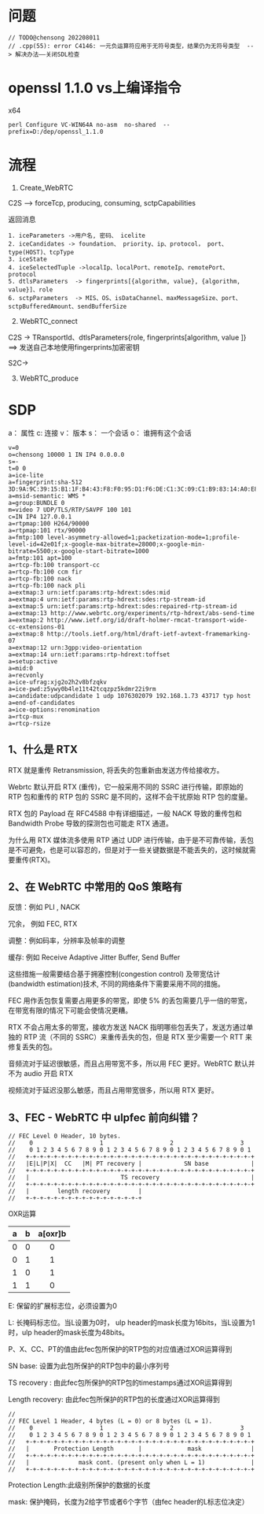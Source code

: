 # 问题


```
// TODO@chensong 202208011  
// .cpp(55): error C4146: 一元负运算符应用于无符号类型，结果仍为无符号类型  --> 解决办法——关闭SDL检查
```

# openssl 1.1.0 vs上编译指令


x64

```
perl Configure VC-WIN64A no-asm  no-shared  --prefix=D:/dep/openssl_1.1.0
```


# 流程

1. Create_WebRTC

C2S --> forceTcp, producing, consuming, sctpCapabilities 


返回消息

	1. iceParameters ->用户名, 密码、 icelite
	2. iceCandidates -> foundation、 priority、ip、protocol， port、type(HOST)、tcpType
    3. iceState
	4. iceSelectedTuple ->localIp、localPort、remoteIp、remotePort、protocol
	5. dtlsParameters  -> fingerprints[{algorithm, value}, {algorithm, value}]、role
	6. sctpParameters  -> MIS、OS、isDataChannel、maxMessageSize、port、sctpBufferedAmount、sendBufferSize



2. WebRTC_connect

C2S -> TRansportId、dtlsParameters{role, fingerprints[algorithm, value ]} ==> 发送自己本地使用fingerprints加密密钥


S2C->


3. WebRTC_produce


# SDP

a： 属性
c: 连接
v： 版本
s： 一个会话
o： 谁拥有这个会话




```
v=0
o=chensong 10000 1 IN IP4 0.0.0.0
s=-
t=0 0
a=ice-lite
a=fingerprint:sha-512 3D:9A:9C:39:15:B1:1F:B4:43:F8:F0:95:D1:F6:DE:C1:3C:09:C1:B9:83:14:A0:E8:31:11:92:69:56:7F:6D:DD:9E:76:C9:9B:CD:82:10:DF:FB:64:B5:0B:7C:FB:DF:E0:83:54:5C:2F:0E:D7:1A:A7:E6:0C:AC:6D:FD:9B:AE:75
a=msid-semantic: WMS *
a=group:BUNDLE 0
m=video 7 UDP/TLS/RTP/SAVPF 100 101
c=IN IP4 127.0.0.1
a=rtpmap:100 H264/90000
a=rtpmap:101 rtx/90000
a=fmtp:100 level-asymmetry-allowed=1;packetization-mode=1;profile-level-id=42e01f;x-google-max-bitrate=28000;x-google-min-bitrate=5500;x-google-start-bitrate=1000
a=fmtp:101 apt=100
a=rtcp-fb:100 transport-cc
a=rtcp-fb:100 ccm fir
a=rtcp-fb:100 nack
a=rtcp-fb:100 nack pli
a=extmap:3 urn:ietf:params:rtp-hdrext:sdes:mid
a=extmap:4 urn:ietf:params:rtp-hdrext:sdes:rtp-stream-id
a=extmap:5 urn:ietf:params:rtp-hdrext:sdes:repaired-rtp-stream-id
a=extmap:13 http://www.webrtc.org/experiments/rtp-hdrext/abs-send-time
a=extmap:2 http://www.ietf.org/id/draft-holmer-rmcat-transport-wide-cc-extensions-01
a=extmap:8 http://tools.ietf.org/html/draft-ietf-avtext-framemarking-07
a=extmap:12 urn:3gpp:video-orientation
a=extmap:14 urn:ietf:params:rtp-hdrext:toffset
a=setup:active
a=mid:0
a=recvonly
a=ice-ufrag:xjg2o2h2v8bfzqkv
a=ice-pwd:z5ywy0b4le11t42tcqzpz5kdmr22i9rm
a=candidate:udpcandidate 1 udp 1076302079 192.168.1.73 43717 typ host
a=end-of-candidates
a=ice-options:renomination
a=rtcp-mux
a=rtcp-rsize
```

## 1、什么是 RTX

RTX 就是重传 Retransmission, 将丢失的包重新由发送方传给接收方。

Webrtc 默认开启 RTX (重传)，它一般采用不同的 SSRC 进行传输，即原始的 RTP 包和重传的 RTP 包的 SSRC 是不同的，这样不会干扰原始 RTP 包的度量。

RTX 包的 Payload 在 RFC4588 中有详细描述，一般 NACK 导致的重传包和 Bandwidth Probe 导致的探测包也可能走 RTX 通道。


为什么用 RTX
媒体流多使用 RTP 通过 UDP 进行传输，由于是不可靠传输，丢包是不可避免，也是可以容忍的，但是对于一些关键数据是不能丢失的，这时候就需要重传(RTX)。

## 2、在 WebRTC 中常用的 QoS 策略有
   
反馈：例如 PLI , NACK

冗余， 例如 FEC, RTX

调整：例如码率，分辨率及帧率的调整

缓存: 例如 Receive Adaptive Jitter Buffer, Send Buffer

这些措施一般需要结合基于拥塞控制(congestion control) 及带宽估计(bandwidth estimation)技术, 不同的网络条件下需要采用不同的措施。

FEC 用作丢包恢复需要占用更多的带宽，即使 5% 的丢包需要几乎一倍的带宽，在带宽有限的情况下可能会使情况更糟。

RTX 不会占用太多的带宽，接收方发送 NACK 指明哪些包丢失了，发送方通过单独的 RTP 流（不同的 SSRC）来重传丢失的包，但是 RTX 至少需要一个 RTT 来修复丢失的包。

音频流对于延迟很敏感，而且占用带宽不多，所以用 FEC 更好。WebRTC 默认并不为 audio 开启 RTX

视频流对于延迟没那么敏感，而且占用带宽很多，所以用 RTX 更好。

## 3、FEC - WebRTC 中 ulpfec 前向纠错？


```
// FEC Level 0 Header, 10 bytes.
//    0                   1                   2                   3
//    0 1 2 3 4 5 6 7 8 9 0 1 2 3 4 5 6 7 8 9 0 1 2 3 4 5 6 7 8 9 0 1
//   +-+-+-+-+-+-+-+-+-+-+-+-+-+-+-+-+-+-+-+-+-+-+-+-+-+-+-+-+-+-+-+-+
//   |E|L|P|X|  CC   |M| PT recovery |            SN base            |
//   +-+-+-+-+-+-+-+-+-+-+-+-+-+-+-+-+-+-+-+-+-+-+-+-+-+-+-+-+-+-+-+-+
//   |                          TS recovery                          |
//   +-+-+-+-+-+-+-+-+-+-+-+-+-+-+-+-+-+-+-+-+-+-+-+-+-+-+-+-+-+-+-+-+
//   |        length recovery        |
//   +-+-+-+-+-+-+-+-+-+-+-+-+-+-+-+-+

```

OXR运算

|a|b|a[oxr]b|
|:---:|:---:|:---:|
|0|0|0|
|0|1|1|
|1|0|1|
|1|1|0|



E: 保留的扩展标志位，必须设置为0

L: 长掩码标志位。当L设置为0时， ulp header的mask长度为16bits，当L设置为1时，ulp header的mask长度为48bits。

P、X、CC、PT的值由此fec包所保护的RTP包的对应值通过XOR运算得到

SN base: 设置为此包所保护的RTP包中的最小序列号

TS recovery : 由此fec包所保护的RTP包的timestamps通过XOR运算得到

Length recovery: 由此fec包所保护的RTP包的长度通过XOR运算得到




```
//
// FEC Level 1 Header, 4 bytes (L = 0) or 8 bytes (L = 1).
//    0                   1                   2                   3
//    0 1 2 3 4 5 6 7 8 9 0 1 2 3 4 5 6 7 8 9 0 1 2 3 4 5 6 7 8 9 0 1
//   +-+-+-+-+-+-+-+-+-+-+-+-+-+-+-+-+-+-+-+-+-+-+-+-+-+-+-+-+-+-+-+-+
//   |       Protection Length       |             mask              |
//   +-+-+-+-+-+-+-+-+-+-+-+-+-+-+-+-+-+-+-+-+-+-+-+-+-+-+-+-+-+-+-+-+
//   |              mask cont. (present only when L = 1)             |
//   +-+-+-+-+-+-+-+-+-+-+-+-+-+-+-+-+-+-+-+-+-+-+-+-+-+-+-+-+-+-+-+-+
```

Protection Length:此级别所保护的数据的长度

mask: 保护掩码，长度为2给字节或者6个字节（由fec header的L标志位决定）

